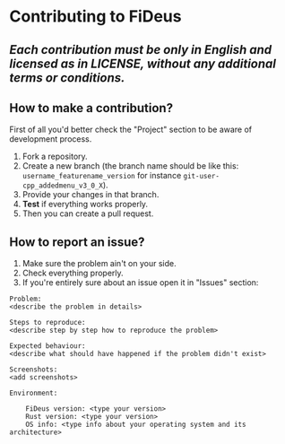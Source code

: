 # **Contributing to FiDeus**

## _Each contribution must be only in English and licensed as in LICENSE, without any additional terms or conditions._

## How to make a contribution?
First of all you'd better check the "Project" section to be aware of development process.

1. Fork a repository.
2. Create a new branch (the branch name should be like this: ``` username_featurename_version ``` for instance ```git-user-cpp_addedmenu_v3_0_X```). 
3. Provide your changes in that branch.
4. **Test** if everything works properly. 
5. Then you can create a pull request.

## How to report an issue?
1. Make sure the problem ain't on your side.
2. Check everything properly.
3. If you're entirely sure about an issue open it in "Issues" section:
```
Problem:
<describe the problem in details>

Steps to reproduce:
<describe step by step how to reproduce the problem>

Expected behaviour:
<describe what should have happened if the problem didn't exist>

Screenshots:
<add screenshots>

Environment:

    FiDeus version: <type your version>
    Rust version: <type your version>
    OS info: <type info about your operating system and its architecture>
```